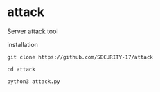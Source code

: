 # attack
Server attack tool 

installation 

`git clone https://github.com/SECURITY-17/attack`

`cd attack`

`python3 attack.py`
